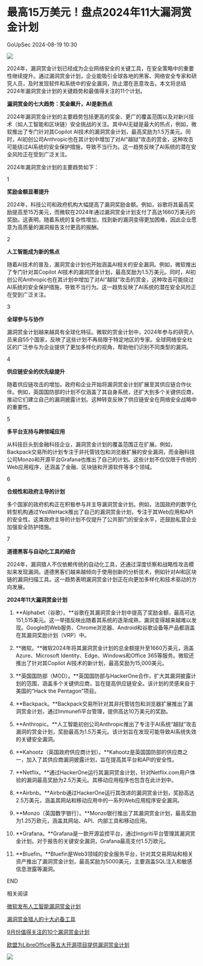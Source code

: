 #  最高15万美元！盘点2024年11大漏洞赏金计划   
 GoUpSec   2024-08-19 10:30  
  
![](https://mmbiz.qpic.cn/sz_mmbiz_png/INYsicz2qhvZZFnBr2XD8CGNCIkIcrHkZmlnTkyicPrslKFULhOib8AWrzNomyZOpn26TStJZbia9RADLrj6116rtw/640?wx_fmt=png&from=appmsg "")  
  
2024年，漏洞赏金计划已经成为企业网络安全的关键工具，在安全策略中的重要性继续提升。通过漏洞赏金计划，企业能吸引全球各地的黑客、网络安全专家和研究人员，及时发现软件和系统中的安全漏洞，防止潜在恶意攻击。本文将总结2024年漏洞赏金计划的关键趋势和最值得关注的11个计划。  
  
  
**漏洞赏金的七大趋势：奖金飙升，AI是新热点**  
  
  
2024年漏洞赏金计划的主要趋势包括更高的奖金、更广的覆盖范围以及对新兴技术（如人工智能和区块链）安全挑战的关注。其中AI无疑是最大的热点，例如，微软推出了专门针对其Copilot AI技术的漏洞赏金计划，最高奖励为1.5万美元。同时，AI初创公司Anthropic也在其计划中增加了对AI“越狱”攻击的赏金，这种攻击可能绕过AI系统的安全保护措施，导致不当行为。这一趋势反映了AI系统的潜在安全风险正在受到广泛关注。  
  
  
2024年漏洞赏金计划的主要趋势如下：  
  
  
1  
  
**奖励金额显著提升**  
  
  
2024年，科技公司和政府机构大幅提高了漏洞奖励金额。例如，谷歌将其最高奖励提高至15万美元，而微软在2024年通过漏洞赏金计划支付了高达1660万美元的奖励。这表明，随着系统的复杂性增加，找到新的漏洞变得更加困难，因此企业愿意为高质量的漏洞报告支付更高的报酬。  
  
  
2  
  
**人工智能成为新的焦点**  
  
  
随着AI技术的普及，漏洞赏金计划也开始涵盖AI相关的安全漏洞。例如，微软推出了专门针对其Copilot AI技术的漏洞赏金计划，最高奖励为1.5万美元。同时，AI初创公司Anthropic也在其计划中增加了对AI“越狱”攻击的赏金，这种攻击可能绕过AI系统的安全保护措施，导致不当行为。这一趋势反映了AI系统的潜在安全风险正在受到广泛关注。  
  
  
3  
  
**全球参与与协作**  
  
  
漏洞赏金计划越来越具有全球化特征。微软的赏金计划中，2024年参与的研究人员来自55个国家，反映了这些计划不再局限于特定地区的专家。全球网络安全社区的广泛参与为企业提供了更加多样化的视角，帮助他们识别不同类型的漏洞。  
  
  
4  
  
**供应链安全的优先级提升**  
  
  
随着供应链攻击的增加，政府和企业开始将漏洞赏金计划扩展至其供应链合作伙伴。例如，英国国防部的计划不仅涵盖了其自身系统，还扩大到多个关键供应商，推动它们建立自己的漏洞披露计划。这种转变反映了供应链安全在网络安全战略中的重要性。  
  
  
5  
  
**多平台支持与跨领域应用**  
  
  
从科技巨头到金融科技企业，漏洞赏金计划的覆盖范围正在扩展。例如，Backpack交易所的计划专注于非托管钱包和浏览器扩展的安全漏洞，而金融科技公司Monzo和开源平台Grafana也推出了自己的计划。这些计划不仅仅限于传统的Web应用程序，还涵盖了金融、区块链和开源软件等多个领域。  
  
  
6  
  
**合规性和政府主导的计划**  
  
  
多个国家的政府机构正在积极参与并主导漏洞赏金计划。例如，法国政府的数字化转型机构通过YesWeHack推出了自己的漏洞赏金计划，专注于其Web应用和API的安全性。这类政府主导的计划不仅提升了公共部门的安全水平，还鼓励私营企业加强安全防护措施。  
  
  
7  
  
**道德黑客与自动化工具的结合**  
  
  
2024年，漏洞猎人不仅依赖传统的自动化工具，还通过深度侦察和战略性攻击模拟来发现漏洞。道德黑客们越来越倾向于使用创新的分析技术，例如针对AI和区块链的漏洞扫描工具。这一趋势表明漏洞赏金计划正在向更加多样化和技术驱动的方向发展。  
  
  
**2024年11大漏洞赏金计划**  
  
1. **Alphabet（谷歌）。**谷歌在其漏洞赏金计划中提高了奖励金额，最高可达151,515美元。这一举措反映出随着其系统的逐渐成熟，漏洞变得越来越难以发现。Google的Web服务、Chrome浏览器、Android和谷歌设备等产品都涵盖在其漏洞奖励计划（VRP）中。  
  
  
1. **微软。**微软2024年将其漏洞赏金计划的总金额提升至1660万美元，涵盖Azure、Microsoft Identity、Edge、Windows和Office 365等服务。微软还推出了针对其Copilot AI技术的新计划，最高奖励为15,000美元。  
  
  
1. **英国国防部（MOD）。**英国国防部与HackerOne合作，扩大其漏洞披露计划的范围，涵盖多个关键供应商，旨在提高供应链安全。该计划的灵感来自于美国的“Hack the Pentagon”项目。  
  
  
1. **Backpack。**Backpack交易所针对其非托管钱包和浏览器扩展推出了漏洞赏金计划，通过Immunefi平台管理，提供高达10万美元的奖励。  
  
  
1. **Anthropic。**人工智能初创公司Anthropic推出了专注于AI系统“越狱”攻击漏洞的赏金计划，奖励最高为1.5万美元。该计划旨在发现可能导致AI系统失效的关键安全漏洞。  
  
  
1. **Kahootz（英国政府供应商计划）。**Kahootz是英国国防部的供应商之一，加入了其供应商漏洞披露计划，旨在提高其平台和API的安全性。  
  
  
1. **Netflix。**通过HackerOne运行其漏洞赏金计划，针对Netflix.com用户体验的漏洞最高奖励为2.5万美元。其移动应用程序也包含在此计划中。  
  
  
1. **Airbnb。**Airbnb通过HackerOne运行其改进的漏洞赏金计划，奖励高达2.5万美元，涵盖其网站和移动应用中的一系列Web应用程序安全漏洞。  
  
  
1. **Monzo（英国数字银行）。**Monzo银行推出了其漏洞赏金计划，最高奖励为1.25万欧元，涵盖其网站、API、内部工具和移动应用。  
  
  
1. **Grafana。**Grafana是一款开源监控平台，通过Intigriti平台管理其漏洞赏金计划。对于报告的关键安全漏洞，Grafana最高支付1.5万欧元。  
  
  
1. **Bluefin。**Bluefin是Web3领域的安全服务平台，针对其交易网站和相关资产推出了漏洞赏金计划，最高奖励为5000美元，主要涵盖SQL注入和敏感信息泄露等漏洞。  
  
  
  
  
END  
  
  
  
相关阅读  
  
  
  
[微软发布人工智能漏洞赏金计划](http://mp.weixin.qq.com/s?__biz=MzkxNTI2MTI1NA==&mid=2247497072&idx=2&sn=464787120de3c82a50662d7f83c01d5b&chksm=c1636759f614ee4feddb5b65fcffcd05de1caab2f137234c1a1c87be11dd594af209c46c736b&scene=21#wechat_redirect)  
  
  
[漏洞赏金猎人的十大必备工具](http://mp.weixin.qq.com/s?__biz=MzkxNTI2MTI1NA==&mid=2247494691&idx=1&sn=b6c7b95648310e1ef6fe98274d70a1f2&chksm=c1637e0af614f71cf1b713c553ac9b886cbad7403be1215c7118c4ddecc80aa266e445557c10&scene=21#wechat_redirect)  
  
  
[9月份值得关注的10个漏洞赏金计划](http://mp.weixin.qq.com/s?__biz=MzkxNTI2MTI1NA==&mid=2247490010&idx=1&sn=d8536770126a3c8544d41268fae329d1&chksm=c1608bf3f61702e5f101a8248ca8e79e3ae92e6bdc62f8d21f701c4144988d65ec89642f0580&scene=21#wechat_redirect)  
  
  
[欧盟为LibreOffice等五大开源项目提供漏洞赏金计划](http://mp.weixin.qq.com/s?__biz=MzkxNTI2MTI1NA==&mid=2247486580&idx=3&sn=abe54027f39b8020dfec2c9a8ccc3e6b&chksm=c1609e5df617174bbcda7db8cf32acb66731fcf5511eef4a4eae001b8338faa3d98434efbf7c&scene=21#wechat_redirect)  
  
  
![](https://mmbiz.qpic.cn/mmbiz_jpg/INYsicz2qhvbgcN4QY36lK2wjCavZiadQThpmM11FR4xkwyVG7K24lkpoLRcFHuZ7gAHgZEsr6Mia7BmKuwDJqX4g/640?wx_fmt=jpeg "")  
  
